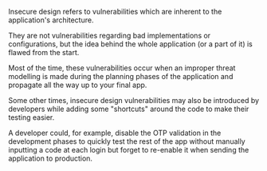 Insecure design refers to vulnerabilities which are inherent to the application's architecture.

They are not vulnerabilities regarding bad implementations or configurations, but the idea behind the whole application (or a part of it) is flawed from the start.

Most of the time, these vulnerabilities occur when an improper threat modelling is made during the planning phases of the application and propagate all the way up to your final app.

Some other times, insecure design vulnerabilities may also be introduced by developers while adding some "shortcuts" around the code to make their testing easier.

A developer could, for example, disable the OTP validation in the development phases to quickly test the rest of the app without manually inputting a code at each login but forget to re-enable it when sending the application to production.

